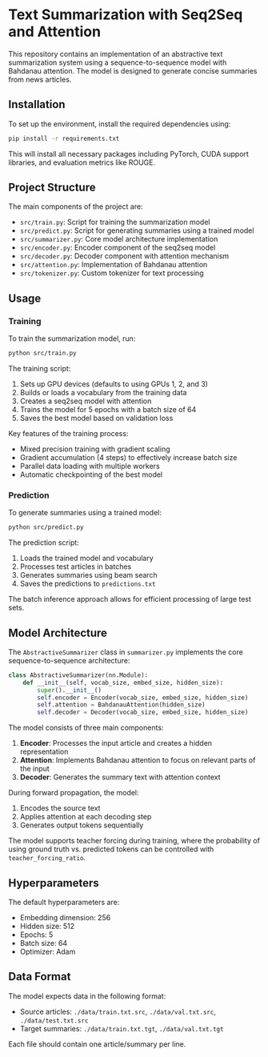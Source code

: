 # Text Summarization with Seq2Seq and Attention

This repository contains an implementation of an abstractive text summarization system using a sequence-to-sequence model with Bahdanau attention. The model is designed to generate concise summaries from news articles.

## Installation

To set up the environment, install the required dependencies using:

```bash
pip install -r requirements.txt
```

This will install all necessary packages including PyTorch, CUDA support libraries, and evaluation metrics like ROUGE.

## Project Structure

The main components of the project are:

- `src/train.py`: Script for training the summarization model
- `src/predict.py`: Script for generating summaries using a trained model
- `src/summarizer.py`: Core model architecture implementation
- `src/encoder.py`: Encoder component of the seq2seq model
- `src/decoder.py`: Decoder component with attention mechanism
- `src/attention.py`: Implementation of Bahdanau attention
- `src/tokenizer.py`: Custom tokenizer for text processing

## Usage

### Training

To train the summarization model, run:

```bash
python src/train.py
```

The training script:
1. Sets up GPU devices (defaults to using GPUs 1, 2, and 3)
2. Builds or loads a vocabulary from the training data
3. Creates a seq2seq model with attention
4. Trains the model for 5 epochs with a batch size of 64
5. Saves the best model based on validation loss

Key features of the training process:
- Mixed precision training with gradient scaling
- Gradient accumulation (4 steps) to effectively increase batch size
- Parallel data loading with multiple workers
- Automatic checkpointing of the best model

### Prediction

To generate summaries using a trained model:

```bash
python src/predict.py
```

The prediction script:
1. Loads the trained model and vocabulary
2. Processes test articles in batches
3. Generates summaries using beam search
4. Saves the predictions to `predictions.txt`

The batch inference approach allows for efficient processing of large test sets.

## Model Architecture

The `AbstractiveSummarizer` class in `summarizer.py` implements the core sequence-to-sequence architecture:

```python
class AbstractiveSummarizer(nn.Module):
    def __init__(self, vocab_size, embed_size, hidden_size):
        super().__init__()
        self.encoder = Encoder(vocab_size, embed_size, hidden_size)
        self.attention = BahdanauAttention(hidden_size)
        self.decoder = Decoder(vocab_size, embed_size, hidden_size)
```

The model consists of three main components:

1. **Encoder**: Processes the input article and creates a hidden representation
2. **Attention**: Implements Bahdanau attention to focus on relevant parts of the input
3. **Decoder**: Generates the summary text with attention context

During forward propagation, the model:
1. Encodes the source text
2. Applies attention at each decoding step
3. Generates output tokens sequentially

The model supports teacher forcing during training, where the probability of using ground truth vs. predicted tokens can be controlled with `teacher_forcing_ratio`.

## Hyperparameters

The default hyperparameters are:
- Embedding dimension: 256
- Hidden size: 512
- Epochs: 5
- Batch size: 64
- Optimizer: Adam

## Data Format

The model expects data in the following format:
- Source articles: `./data/train.txt.src`, `./data/val.txt.src`, `./data/test.txt.src`
- Target summaries: `./data/train.txt.tgt`, `./data/val.txt.tgt`

Each file should contain one article/summary per line.

